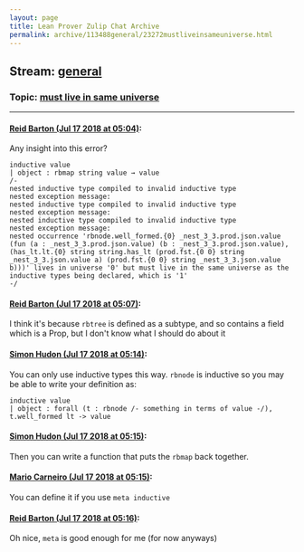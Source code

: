 ```yaml
---
layout: page
title: Lean Prover Zulip Chat Archive 
permalink: archive/113488general/23272mustliveinsameuniverse.html
---
```


## Stream: [general](index.html)
### Topic: [must live in same universe](23272mustliveinsameuniverse.html)

---

#### [Reid Barton (Jul 17 2018 at 05:04)](https://leanprover.zulipchat.com/#narrow/stream/113488-general/topic/must%20live%20in%20same%20universe/near/129790411):
Any insight into this error?
```lean
inductive value
| object : rbmap string value → value
/-
nested inductive type compiled to invalid inductive type
nested exception message:
nested inductive type compiled to invalid inductive type
nested exception message:
nested inductive type compiled to invalid inductive type
nested exception message:
nested occurrence 'rbnode.well_formed.{0} _nest_3_3.prod.json.value (fun (a : _nest_3_3.prod.json.value) (b : _nest_3_3.prod.json.value), (has_lt.lt.{0} string string.has_lt (prod.fst.{0 0} string _nest_3_3.json.value a) (prod.fst.{0 0} string _nest_3_3.json.value b)))' lives in universe '0' but must live in the same universe as the inductive types being declared, which is '1'
-/
```

#### [Reid Barton (Jul 17 2018 at 05:07)](https://leanprover.zulipchat.com/#narrow/stream/113488-general/topic/must%20live%20in%20same%20universe/near/129790488):
I think it's because `rbtree` is defined as a subtype, and so contains a field which is a Prop, but I don't know what I should do about it

#### [Simon Hudon (Jul 17 2018 at 05:14)](https://leanprover.zulipchat.com/#narrow/stream/113488-general/topic/must%20live%20in%20same%20universe/near/129790726):
You can only use inductive types this way. `rbnode` is inductive so you may be able to write your definition as:

```lean
inductive value
| object : forall (t : rbnode /- something in terms of value -/), t.well_formed lt -> value
```

#### [Simon Hudon (Jul 17 2018 at 05:15)](https://leanprover.zulipchat.com/#narrow/stream/113488-general/topic/must%20live%20in%20same%20universe/near/129790735):
Then you can write a function that puts the `rbmap` back together.

#### [Mario Carneiro (Jul 17 2018 at 05:15)](https://leanprover.zulipchat.com/#narrow/stream/113488-general/topic/must%20live%20in%20same%20universe/near/129790740):
You can define it if you use `meta inductive`

#### [Reid Barton (Jul 17 2018 at 05:16)](https://leanprover.zulipchat.com/#narrow/stream/113488-general/topic/must%20live%20in%20same%20universe/near/129790781):
Oh nice, `meta` is good enough for me (for now anyways)

